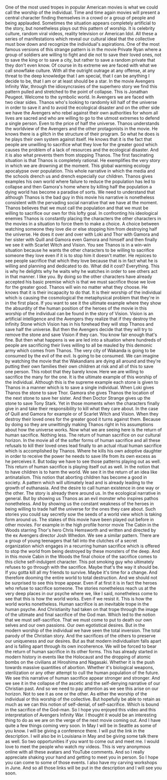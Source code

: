  One of the most used tropes in popular American movies is what we could call the worship of the individual. Time and time again movies will present a central character finding themselves in a crowd or a group of people and being applauded. Sometimes the situation appears completely artificial to the story, but nonetheless plays out this pattern of worship. It is celebrity culture, random viral videos, reality television or American Idol. All these a series of manifestations which reveal our cultural ideal that the collective must bow down and recognize the individual's aspirations. One of the most famous versions of this strange pattern is in the movie Private Ryan where a group of soldiers are willing to fight and die not to save their loved ones, not to save the king or to save a city, but rather to save a random private that they don't even know. Of course in its extreme we are faced with what we call snowflake culture. With all the outright outrage at any offense, at any threat to the deep knowledge that I am special, that I can be anything I decide to be, that I am or at least should be a star. In the movie Avengers Infinity War, through the idiosyncrasies of the superhero story we find this pattern pulled and stretched to the point of collapse. This is Jonathan Peugeot. Welcome to the symbolic world. In Avengers we are faced with two clear sides. Thanos who's looking to randomly kill half of the universe in order to save it and to avoid the ecological disaster and on the other side we have the Avengers who rebel against their own authorities for whom all lives are sacred and who are willing to go to the utmost extremes to defend a single person. Even to the price of half the universe. Thanos understands the worldview of the Avengers and the other protagonists in the movie. He knows there is a glitch in the structure of their program. So what he does is he plays their own system against itself. He knows that it is the fact that people are unwilling to sacrifice what they love for the greater good which causes the problem of a lack of resources and the ecological disaster. And it is also what prevents them from stopping Thanos. The first fascinating situation is that Thanos is completely rational. He exemplifies the very story in which we are drowning at the moment. This global warming ecology apocalypse over population. This whole narrative in which the media and the schools drench us and drench especially our children. Thanos gives examples his own world where failure to reduce the population has led to collapse and then Gamora's home where by killing half the population a dying world has become a paradise of sorts. We need to understand that although Thanos is the bad guy in this movie his narrative is nonetheless consistent with the pervading social narrative that we have at the moment. Thanos believes that we must call the population and that we must be willing to sacrifice our own for this lofty goal. In confronting his ideological enemies Thanos is constantly placing the characters the other characters in the movies in a situation to force them to make a choice. A choice between watching someone they love die or else stopping him from destroying half the universe. He does it over and over with Loki and Thor with Gamora and her sister with Quill and Gamora even Gamora and himself and then finally we see it with Scarlet Witch and Vision. You see Thanos is in a win-win situation because he wants the other characters to be willing to sacrifice someone they love even if it is to stop him it doesn't matter. He rejoices to see people sacrifice that which they love because that is in fact what he is willing and planning and dedicated to do. What did it cost? Everything. This is why he delights why he waits why he watches in order to see others act in that manner. I like you. By doing so the other characters have already accepted his basic premise which is that we must sacrifice those we love for the greater good. Thanos will win no matter what they choose. He knows that it is their incapacity to do that. It is their worship of the individual which is causing the cosmological the metaphysical problem that they're in in the first place. If you want to see it the ultimate example where they show the absurdity of the human position of the heroes of the movie in this worship of the individual can be found in the story of Vision. Vision is an artificial intelligence and the Avengers they realize that if they destroy the Infinity Stone which Vision has in his forehead they will stop Thanos and save half the universe. But then the Avengers decide that they will try to remove the stone and save Vision if they can. You know fair enough that's fine. But then what happens is we are led into a situation where hundreds of people are sacrificing their lives willing to all be mauled by this demonic army which comes from Thanos. The very city of Wakanda is going to be consumed by the evil of the evil. Is going to be consumed. We can imagine by watching the movie that the Wakandians are dying all around and they're putting their own families their own children at risk and all of this to save one person. This robot that they barely know. Here we are willing to sacrifice the many for the one. It is the ultimate example of this worship of the individual. Although this is the supreme example each stone is given to Thanos in a manner which is to save a single individual. When Loki gives Thanos the stone to save Thor. Gamora she gives Thanos the location of the next stone to save her sister. And then Doctor Strange gives up the stone to save Tony Stark. Yet in those moments when the characters finally give in and take their responsibility to kill what they care about. In the case of Quill and Gamora for example or of Scarlet Witch and Vision. When they destroy their loved ones for the greater good it turns against them. Because by doing so they are unwittingly making Thanos right in his assumptions about how the universe works. Now what we are seeing here is the return of human sacrifice. Nothing less. The return of human sacrifice on our cultural horizon. In the movie all of the softer forms of human sacrifice and all these refusals to kill their loved ones lead finally to an actual ritual human sacrifice which is accomplished by Thanos. Where he kills his own adoptive daughter in order to receive the power he needs to save life from its own excess as he perceives it. But today we have to see those patterns playing out as well. This return of human sacrifice is playing itself out as well. In the notion that to have children is to harm the world. We see it in the return of an idea like antinatalism. This notion that aborting children has become a good in society. A pattern which will ultimately lead and is already leading to the growth of euthanasia. And the desire to call human existence in one way or the other. The story is already there around us. In the ecological narrative in general. But by showing us Thanos as an evil monster who inspires pathos nonetheless. And by showing us the constant weakness of the heroes in being willing to trade half the universe for the ones they care about. Such stories you could say secretly sow the seeds of a world view which is taking form around us. The stakes of this movie have been played out before in other movies. For example in the high profile horror movie The Cabin in the Woods starring Thor's hero Chris Hemsworth and written and directed by the ex Avengers director Josh Whedon. We see a similar pattern. There are a group of young teenagers that fall into the clutches of a secret organization which engages in a recurring human sacrifice which is offered to stop the world from being destroyed by these monsters of the deep. And in this movie Cabin in the Woods the final choice of the sacrifice comes to this cliche self-indulgent character. This pot smoking guy who ultimately refuses to go through with the sacrifice. Maybe that's the way it should be. If you gotta kill all my friends to survive. Maybe it's time for a change. And therefore dooming the entire world to total destruction. And we should not be surprised to see this trope appear. Even if at first it is in fact the heroes who refuse to sacrifice someone. The stories nonetheless reach us at the very deep places in our psyche where we, like I said, nonetheless come to see that this is how the world works. Even if we resist it. This is how the world works nonetheless. Human sacrifice is an inevitable trope in the human psyche. And Christianity had taken on that trope through the image of the ultimate and final sacrifice of the God man. Which led to the notion that we must self-sacrifice. That we must come to put to death our own selves and our own passions. Our own egotistical desires. But in the modern worship of the individual we have seen the total inversion. The total parody of the Christian story. And the sacrifices of the others to preserve our uniqueness and our desires. But as that modern individualism falls apart and is falling apart through its own incoherence. We will be forced to bear the return of human sacrifice in its other forms. This has already started in modern history in events like the Holocaust and the dropping of atomic bombs on the civilians at Hiroshima and Nagasaki. Whether it is the push towards massive quantities of abortion. Whether it's biological weapons, sterilization or any other attempt to cull the human population of the future. We see this narrative of human sacrifice appear stronger and stronger. And we see it in the collapse of the ascetic and the self-denying narrative of our Christian past. And so we need to pay attention as we see this arise on our horizon. Not to see it as one or the other. As either the worship of the individual or this worship of the collective. But hopefully be able to retain as much as we can this notion of self-denial, of self-sacrifice. Which is bound in the sacrifice of the God-man. So I hope you enjoyed this video and this interpretation of Avengers Infinity War. I thought it would be an interesting thing to do as we are on the verge of the next movie coming out. And I have quite a few things coming very soon. In May I will be in Seattle as some of you know. I will be giving a conference there. I will put the link in the description. I will also be in Louisiana in May and be giving some talk there as well. So two opportunities if you want to come out and meet me. I would love to meet the people who watch my videos. This is very anonymous online with all these avatars and YouTube comments. And so I really appreciate shaking your hand and getting to meet you in person. So I hope you can come to some of those events. I also have my carving workshops in June. And so all those links will be put in the description and I will see you soon.